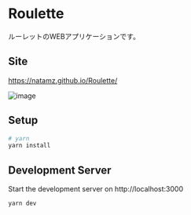 # Roulette
ルーレットのWEBアプリケーションです。

## Site

<https://natamz.github.io/Roulette/>

![image](https://github.com/natamz/Roulette/assets/104881649/351c664b-2243-4ec1-b5a8-ca5c6b258486)

## Setup

```bash
# yarn
yarn install
```

## Development Server

Start the development server on http://localhost:3000

```bash
yarn dev
```
